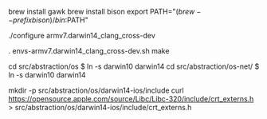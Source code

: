 brew install gawk
brew install bison
export PATH="$(brew --prefix bison)/bin:$PATH"

./configure armv7.darwin14_clang_cross-dev

. envs-armv7.darwin14_clang_cross-dev.sh
make

cd src/abstraction/os
$ ln -s darwin10 darwin14
cd src/abstraction/os-net/
$ ln -s darwin10 darwin14

mkdir -p src/abstraction/os/darwin14-ios/include
curl https://opensource.apple.com/source/Libc/Libc-320/include/crt_externs.h > src/abstraction/os/darwin14-ios/include/crt_externs.h
